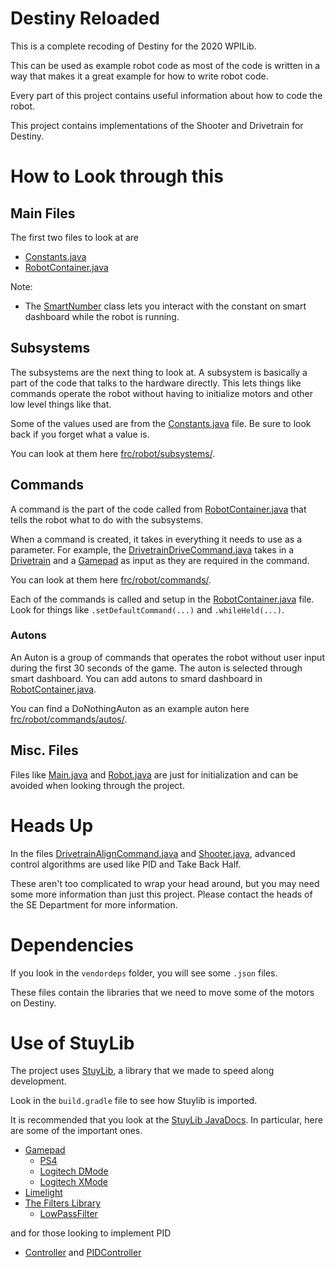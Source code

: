 # Destiny Reloaded

This is a complete recoding of Destiny for the 2020 WPILib.

This can be used as example robot code as most of the code is written in a way that makes it a great example for how to write robot code.

Every part of this project contains useful information about how to code the robot.

This project contains implementations of the Shooter and Drivetrain for Destiny.

# How to Look through this

## Main Files

The first two files to look at are 
 - [Constants.java](https://github.com/StuyPulse/StuyBots-Reloaded/blob/master/Destiny/src/main/java/frc/robot/Constants.java)
 - [RobotContainer.java](https://github.com/StuyPulse/StuyBots-Reloaded/blob/master/Destiny/src/main/java/frc/robot/RobotContainer.java)

Note:
 - The [SmartNumber](https://stuypulse.github.io/StuyLib/com/stuypulse/stuylib/network/SmartNumber.html) class lets you interact with the constant on smart dashboard while the robot is running.

## Subsystems

The subsystems are the next thing to look at. A subsystem is basically a part of the code that talks to the hardware directly. This lets things like commands operate the robot without having to initialize motors and other low level things like that.

Some of the values used are from the [Constants.java](https://github.com/StuyPulse/StuyBots-Reloaded/blob/master/Destiny/src/main/java/frc/robot/Constants.java) file. Be sure to look back if you forget what a value is.

You can look at them here [frc/robot/subsystems/](https://github.com/StuyPulse/StuyBots-Reloaded/tree/master/Destiny/src/main/java/frc/robot/subsystems). 

## Commands 

A command is the part of the code called from [RobotContainer.java](https://github.com/StuyPulse/StuyBots-Reloaded/blob/master/Destiny/src/main/java/frc/robot/RobotContainer.java) that tells the robot what to do with the subsystems.  

When a command is created, it takes in everything it needs to use as a parameter. For example, the [DrivetrainDriveCommand.java](https://github.com/StuyPulse/StuyBots-Reloaded/blob/master/Destiny/src/main/java/frc/robot/commands/DrivetrainDriveCommand.java) takes in a [Drivetrain](https://github.com/StuyPulse/StuyBots-Reloaded/blob/master/Destiny/src/main/java/frc/robot/subsystems/Drivetrain.java) and a [Gamepad](https://stuypulse.github.io/StuyLib/com/stuypulse/stuylib/input/gamepads/package-summary.html) as input as they are required in the command.

You can look at them here [frc/robot/commands/](https://github.com/StuyPulse/StuyBots-Reloaded/tree/master/Destiny/src/main/java/frc/robot/commands).

Each of the commands is called and setup in the [RobotContainer.java](https://github.com/StuyPulse/StuyBots-Reloaded/blob/master/Destiny/src/main/java/frc/robot/RobotContainer.java) file. Look for things like `.setDefaultCommand(...)` and `.whileHeld(...)`.

### Autons 

An Auton is a group of commands that operates the robot without user input during the first 30 seconds of the game. The auton is selected through smart dashboard. You can add autons to smard dashboard in [RobotContainer.java](https://github.com/StuyPulse/StuyBots-Reloaded/blob/master/Destiny/src/main/java/frc/robot/RobotContainer.java).

You can find a DoNothingAuton as an example auton here [frc/robot/commands/autos/](https://github.com/StuyPulse/StuyBots-Reloaded/tree/master/Destiny/src/main/java/frc/robot/commands/autos).



## Misc. Files

Files like [Main.java](https://github.com/StuyPulse/StuyBots-Reloaded/blob/master/Destiny/src/main/java/frc/robot/Main.java) and [Robot.java](https://github.com/StuyPulse/StuyBots-Reloaded/blob/master/Destiny/src/main/java/frc/robot/Robot.java) are just for initialization and can be avoided when looking through the project.

# Heads Up

In the files [DrivetrainAlignCommand.java](https://github.com/StuyPulse/StuyBots-Reloaded/blob/master/Destiny/src/main/java/frc/robot/commands/DrivetrainAlignCommand.java) and [Shooter.java](https://github.com/StuyPulse/StuyBots-Reloaded/blob/master/Destiny/src/main/java/frc/robot/subsystems/Shooter.java), advanced control algorithms are used like PID and Take Back Half.

These aren't too complicated to wrap your head around, but you may need some more information than just this project. Please contact the heads of the SE Department for more information.

# Dependencies

If you look in the `vendordeps` folder, you will see some `.json` files.

These files contain the libraries that we need to move some of the motors on Destiny.

# Use of StuyLib

The project uses [StuyLib](https://github.com/StuyPulse/StuyLib), a library that we made to speed along development.

Look in the `build.gradle` file to see how Stuylib is imported.

It is recommended that you look at the [StuyLib JavaDocs](https://stuypulse.github.io/StuyLib/). In particular, here are some of the important ones.

 - [Gamepad](https://stuypulse.github.io/StuyLib/com/stuypulse/stuylib/input/Gamepad.html)
    - [PS4](https://stuypulse.github.io/StuyLib/com/stuypulse/stuylib/input/gamepads/PS4.html)
    - [Logitech DMode](https://stuypulse.github.io/StuyLib/com/stuypulse/stuylib/input/gamepads/Logitech.DMode.html)
    - [Logitech XMode](https://stuypulse.github.io/StuyLib/com/stuypulse/stuylib/input/gamepads/Logitech.XMode.html)
 - [Limelight](https://stuypulse.github.io/StuyLib/com/stuypulse/stuylib/network/limelight/Limelight.html)
 - [The Filters Library](https://stuypulse.github.io/StuyLib/com/stuypulse/stuylib/streams/filters/package-summary.html)
    - [LowPassFilter](https://stuypulse.github.io/StuyLib/com/stuypulse/stuylib/streams/filters/LowPassFilter.html)

and for those looking to implement PID

 - [Controller](https://stuypulse.github.io/StuyLib/com/stuypulse/stuylib/control/Controller.html) and  [PIDController](https://stuypulse.github.io/StuyLib/com/stuypulse/stuylib/control/PIDController.html)